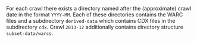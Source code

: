 For each crawl there exists a directory named after the (approximate)
crawl date in the format `YYYY-MM`. Each of these directories contains
the WARC files and a subdirectory `derived-data` which contains CDX
files in the subdirectory `cdx`. Crawl `2013-12` additionally contains 
directory structure `subset-data/warcs`.  
